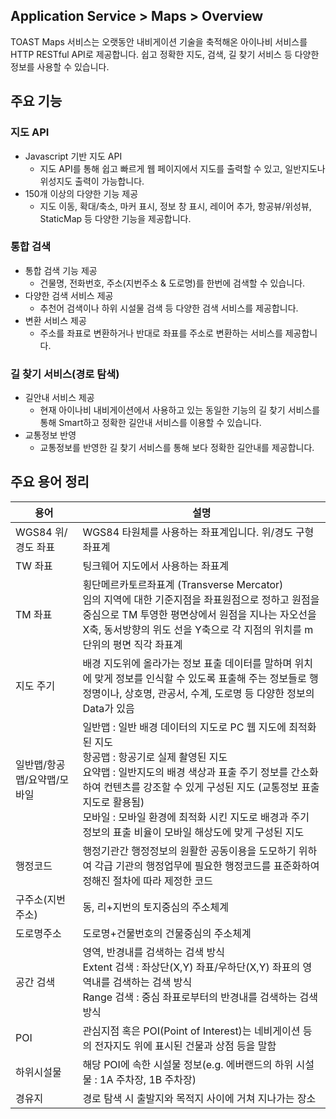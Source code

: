 ## Application Service > Maps > Overview

TOAST Maps 서비스는 오랫동안 내비게이션 기술을 축적해온 아이나비 서비스를 HTTP RESTful API로 제공합니다.
쉽고 정확한 지도, 검색, 길 찾기 서비스 등 다양한 정보를 사용할 수 있습니다.

## 주요 기능

### 지도  API

- Javascript 기반 지도 API
    - 지도 API를 통해 쉽고 빠르게 웹 페이지에서 지도를 출력할 수 있고, 일반지도나 위성지도 출력이 가능합니다.
- 150개 이상의 다양한 기능 제공
    - 지도 이동, 확대/축소, 마커 표시, 정보 창 표시, 레이어 추가, 항공뷰/위성뷰, StaticMap 등 다양한 기능을 제공합니다.

### 통합 검색

- 통합 검색 기능 제공
    - 건물명, 전화번호, 주소(지번주소 & 도로명)를  한번에 검색할 수 있습니다.
- 다양한 검색 서비스 제공
    - 추천어 검색이나 하위 시설물 검색 등 다양한 검색 서비스를 제공합니다.
- 변환 서비스 제공
    - 주소를 좌표로 변환하거나 반대로 좌표를 주소로 변환하는 서비스를 제공합니다.

### 길 찾기 서비스(경로 탐색)

- 길안내 서비스 제공
    - 현재 아이나비 내비게이션에서 사용하고 있는 동일한 기능의 길 찾기 서비스를 통해 Smart하고 정확한 길안내 서비스를 이용할 수 있습니다.
- 교통정보 반영
    - 교통정보를 반영한 길 찾기 서비스를 통해 보다 정확한 길안내를 제공합니다.

## 주요 용어 정리

|용어|	설명|
|---|---|
| WGS84 위/경도 좌표 | WGS84 타원체를 사용하는 좌표계입니다. 위/경도 구형 좌표계 |
| TW 좌표 | 팅크웨어 지도에서 사용하는 좌표계 |
| TM 좌표 | 횡단메르카토르좌표계 (Transverse Mercator)<br>임의 지역에 대한 기준지점을 좌표원점으로 정하고 원점을 중심으로 TM 투영한 평면상에서 원점을 지나는 자오선을 X축, 동서방향의 위도 선을 Y축으로 각 지점의 위치를 m단위의 평면 직각 좌표계 |
| 지도 주기 | 배경 지도위에 올라가는 정보 표출 데이터를 말하며 위치에 맞게 정보를 인식할 수 있도록 표출해 주는 정보들로 행정명이나, 상호명, 관공서, 수계, 도로명 등 다양한 정보의 Data가 있음 |
| 일반맵/항공맵/요약맵/모바일 | 일반맵 : 일반 배경 데이터의 지도로 PC 웹 지도에 최적화 된 지도  <br>항공맵 : 항공기로 실제 촬영된 지도<br>요약맵 : 일반지도의 배경 색상과 표출 주기 정보를 간소화 하여 컨텐츠를 강조할 수 있게 구성된 지도 (교통정보 표출 지도로 활용됨) <br>모바일 : 모바일 환경에 최적화 시킨 지도로 배경과 주기 정보의 표출 비율이 모바일 해상도에 맞게 구성된 지도 |
| 행정코드 | 행정기관간 행정정보의 원활한 공동이용을 도모하기 위하여 각급 기관의 행정업무에 필요한 행정코드를 표준화하여 정해진 절차에 따라 제정한 코드 |
| 구주소(지번주소) | 동, 리+지번의 토지중심의 주소체계 |
| 도로명주소 | 도로명+건물번호의 건물중심의 주소체계 |
| 공간 검색 | 영역, 반경내를 검색하는 검색 방식<br>Extent 검색 : 좌상단(X,Y) 좌표/우하단(X,Y) 좌표의 영역내를 검색하는 검색 방식 <br> Range 검색 : 중심 좌표로부터의 반경내를 검색하는 검색 방식 |
| POI | 관심지점 혹은 POI(Point of Interest)는 네비게이션 등의 전자지도 위에 표시된 건물과 상점 등을 말함 |
| 하위시설물 | 해당 POI에 속한 시설물 정보(e.g. 에버랜드의 하위 시설물 : 1A 주차장, 1B 주차장) |
| 경유지 | 경로 탐색 시 출발지와 목적지 사이에 거쳐 지나가는 장소 |
